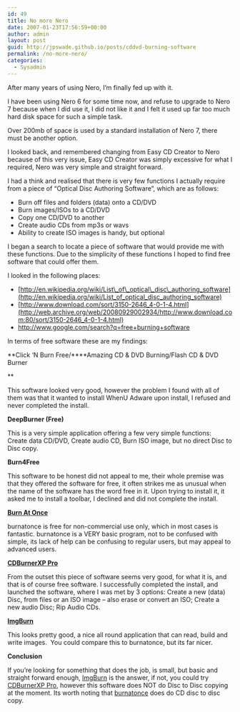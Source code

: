 ```yaml
---
id: 49
title: No more Nero
date: 2007-01-23T17:56:59+00:00
author: admin
layout: post
guid: http://jpswade.github.io/posts/cddvd-burning-software
permalink: /no-more-nero/
categories:
  - Sysadmin
---
```

<p class="lead">
  After many years of using Nero, I&#8217;m finally fed up with it.
</p>

I have been using Nero 6 for some time now, and refuse to upgrade to Nero 7 because when I did use it, I did not like it and I felt it used up far too much hard disk space for such a simple task.

Over 200mb of space is used by a standard installation of Nero 7, there must be another option.

I looked back, and remembered changing from Easy CD Creator to Nero because of this very issue, Easy CD Creator was simply excessive for what I required, Nero was very simple and straight forward.

<!--more-->I had a think and realised that there is very few functions I actually require from a piece of &#8220;Optical Disc Authoring Software&#8221;, which are as follows:

  * Burn off files and folders (data) onto a CD/DVD
  * Burn images/ISOs to a CD/DVD
  * Copy one CD/DVD to another
  * Create audio CDs from mp3s or wavs
  * Ability to create ISO images is handy, but optional

I began a search to locate a piece of software that would provide me with these functions. Due to the simplicity of these functions I hoped to find free software that could offer them.

I looked in the following places:

  *  [http://en.wikipedia.org/wiki/List\_of\_optical\_disc\_authoring_software](http://en.wikipedia.org/wiki/List_of_optical_disc_authoring_software)
  * [http://www.download.com/sort/3150-2646_4-0-1-4.html](http://web.archive.org/web/20080929002934/http://www.download.com:80/sort/3150-2646_4-0-1-4.html)
  * <http://www.google.com/search?q=free+burning+software>

In terms of free software these are my findings:

**Click &#8216;N Burn Free/****Amazing CD & DVD Burning/Flash CD & DVD Burner
  
** 

This software looked very good, however the problem I found with all of them was that it wanted to install WhenU Adware upon install, I refused and never completed the install.

**DeepBurner (Free)**

This is a very simple application offering a few very simple functions: Create data CD/DVD, Create audio CD, Burn ISO image, but no direct Disc to Disc copy.

**Burn4Free**

This software to be honest did not appeal to me, their whole premise was that they offered the software for free, it often strikes me as unusual when the name of the software has the word free in it. Upon trying to install it, it asked me to install a toolbar, I declined and did not complete the install.

[**Burn At Once**](http://www.burnatonce.com/)

burnatonce is free for non-commercial use only, which in most cases is fantastic. burnatonce is a VERY basic program, not to be confused with simple, its lack of help can be confusing to regular users, but may appeal to advanced users.

[**CDBurnerXP Pro**](http://www.cdburnerxp.se/)

From the outset this piece of software seems very good, for what it is, and that is of course free software. I successfully completed the install, and launched the software, where I was met by 3 options: Create a new (data) Disc, from files or an ISO image &#8211; also erase or convert an ISO; Create a new audio Disc; Rip Audio CDs.

[**ImgBurn**](http://www.imgburn.com/)

This looks pretty good, a nice all round application that can read, build and write images.  You could compare this to burnatonce, but its far nicer.

**Conclusion**

If you&#8217;re looking for something that does the job, is small, but basic and straight forward enough, [ImgBurn](http://www.imgburn.com/) is the answer, if not, you could try [CDBurnerXP Pro](http://www.cdburnerxp.se/), however this software does NOT do Disc to Disc copying at the moment. Its worth noting that [burnatonce](http://www.burnatonce.com/) does do CD disc to disc copy.